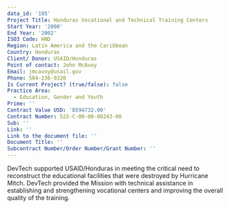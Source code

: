 ```yaml
---
data_id: '195'
Project Title: Honduras Vocational and Technical Training Centers
Start Year: '2000'
End Year: '2002'
ISO3 Code: HND
Region: Latin America and the Caribbean
Country: Honduras
Client/ Donor: USAID/Honduras
Point of contact: John McAvoy
Email: jmcavoy@usail.gov
Phone: 504-236-9320
Is Current Project? (true/false): false
Practice Area:
  - Education, Gender and Youth
Prime: ''
Contract Value USD: '8594732.00'
Contract Number: 522-C-00-00-00243-00
Sub: ''
Link: ''
Link to the document file: ''
Document Title: ''
Subcontract Number/Order Number/Grant Number: ''
---
```


DevTech supported USAID/Honduras in meeting the critical need to reconstruct the educational facilities that were destroyed by Hurricane Mitch. DevTech provided the Mission with technical assistance in establishing and strengthening vocational centers and improving the overall quality of the training.